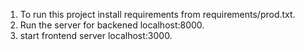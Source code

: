 1. To run this project install requirements from requirements/prod.txt.
2. Run the server for backened localhost:8000.
3. start frontend server localhost:3000.

